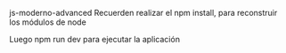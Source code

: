 js-moderno-advanced
Recuerden realizar el npm install, para reconstruir los módulos de node

Luego npm run dev para ejecutar la aplicación